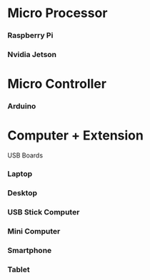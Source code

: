 # Micro Processor
### Raspberry Pi
### Nvidia Jetson

# Micro Controller
### Arduino

# Computer + Extension
USB Boards
### Laptop
### Desktop
### USB Stick Computer
### Mini Computer
### Smartphone
### Tablet
